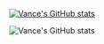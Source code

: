 [![Vance's GitHub stats](https://github-readme-stats.vercel.app/api?username=m3vance)](https://github.com/anuraghazra/github-readme-stats)

![Vance's GitHub stats](https://github-readme-stats.vercel.app/api?username=anuraghazra&show_icons=true&theme=radical)

